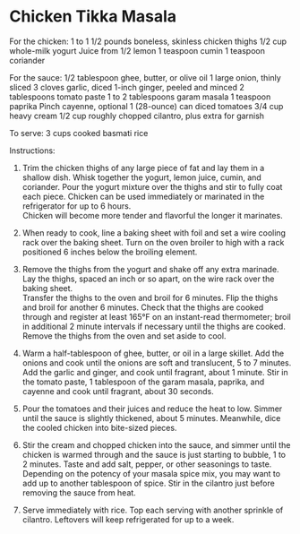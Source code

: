 Chicken Tikka Masala
====================
For the chicken:
1 to 1 1/2 pounds boneless, skinless chicken thighs
1/2 cup whole-milk yogurt
Juice from 1/2 lemon
1 teaspoon cumin
1 teaspoon coriander

For the sauce:
1/2 tablespoon ghee, butter, or olive oil
1 large onion, thinly sliced
3 cloves garlic, diced
1-inch ginger, peeled and minced
2 tablespoons tomato paste
1 to 2 tablespoons garam masala
1 teaspoon paprika
Pinch cayenne, optional
1 (28-ounce) can diced tomatoes
3/4 cup heavy cream
1/2 cup roughly chopped cilantro, plus extra for garnish

To serve:
3 cups cooked basmati rice

Instructions:
1. Trim the chicken thighs of any large piece of fat and lay them in a shallow 
   dish. Whisk together the yogurt, lemon juice, cumin, and coriander. Pour the 
   yogurt mixture over the thighs and stir to fully coat each piece. Chicken 
   can be used immediately or marinated in the refrigerator for up to 6 hours.  
   Chicken will become more tender and flavorful the longer it marinates.

2. When ready to cook, line a baking sheet with foil and set a wire cooling 
   rack over the baking sheet. Turn on the oven broiler to high with a rack 
   positioned 6 inches below the broiling element.

3. Remove the thighs from the yogurt and shake off any extra marinade. Lay the 
   thighs, spaced an inch or so apart, on the wire rack over the baking sheet.  
   Transfer the thighs to the oven and broil for 6 minutes. Flip the thighs and 
   broil for another 6 minutes. Check that the thighs are cooked through and 
   register at least 165°F on an instant-read thermometer; broil in additional 
   2 minute intervals if necessary until the thighs are cooked. Remove the 
   thighs from the oven and set aside to cool.

4. Warm a half-tablespoon of ghee, butter, or oil in a large skillet. Add the 
   onions and cook until the onions are soft and translucent, 5 to 7 minutes.  
   Add the garlic and ginger, and cook until fragrant, about 1 minute. Stir in 
   the tomato paste, 1 tablespoon of the garam masala, paprika, and cayenne and 
   cook until fragrant, about 30 seconds.

5. Pour the tomatoes and their juices and reduce the heat to low. Simmer until 
   the sauce is slightly thickened, about 5 minutes. Meanwhile, dice the cooled 
   chicken into bite-sized pieces.

6. Stir the cream and chopped chicken into the sauce, and simmer until the 
   chicken is warmed through and the sauce is just starting to bubble, 1 to 2 
   minutes. Taste and add salt, pepper, or other seasonings to taste. Depending 
   on the potency of your masala spice mix, you may want to add up to another 
   tablespoon of spice. Stir in the cilantro just before removing the sauce 
   from heat.

7. Serve immediately with rice. Top each serving with another sprinkle of 
   cilantro. Leftovers will keep refrigerated for up to a week.

